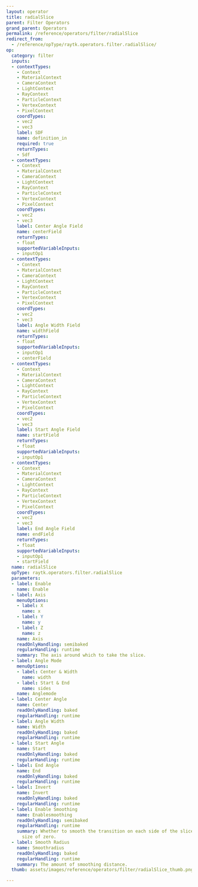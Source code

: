 ```yaml
---
layout: operator
title: radialSlice
parent: Filter Operators
grand_parent: Operators
permalink: /reference/operators/filter/radialSlice
redirect_from:
  - /reference/opType/raytk.operators.filter.radialSlice/
op:
  category: filter
  inputs:
  - contextTypes:
    - Context
    - MaterialContext
    - CameraContext
    - LightContext
    - RayContext
    - ParticleContext
    - VertexContext
    - PixelContext
    coordTypes:
    - vec2
    - vec3
    label: SDF
    name: definition_in
    required: true
    returnTypes:
    - Sdf
  - contextTypes:
    - Context
    - MaterialContext
    - CameraContext
    - LightContext
    - RayContext
    - ParticleContext
    - VertexContext
    - PixelContext
    coordTypes:
    - vec2
    - vec3
    label: Center Angle Field
    name: centerField
    returnTypes:
    - float
    supportedVariableInputs:
    - inputOp1
  - contextTypes:
    - Context
    - MaterialContext
    - CameraContext
    - LightContext
    - RayContext
    - ParticleContext
    - VertexContext
    - PixelContext
    coordTypes:
    - vec2
    - vec3
    label: Angle Width Field
    name: widthField
    returnTypes:
    - float
    supportedVariableInputs:
    - inputOp1
    - centerField
  - contextTypes:
    - Context
    - MaterialContext
    - CameraContext
    - LightContext
    - RayContext
    - ParticleContext
    - VertexContext
    - PixelContext
    coordTypes:
    - vec2
    - vec3
    label: Start Angle Field
    name: startField
    returnTypes:
    - float
    supportedVariableInputs:
    - inputOp1
  - contextTypes:
    - Context
    - MaterialContext
    - CameraContext
    - LightContext
    - RayContext
    - ParticleContext
    - VertexContext
    - PixelContext
    coordTypes:
    - vec2
    - vec3
    label: End Angle Field
    name: endField
    returnTypes:
    - float
    supportedVariableInputs:
    - inputOp1
    - startField
  name: radialSlice
  opType: raytk.operators.filter.radialSlice
  parameters:
  - label: Enable
    name: Enable
  - label: Axis
    menuOptions:
    - label: X
      name: x
    - label: Y
      name: y
    - label: Z
      name: z
    name: Axis
    readOnlyHandling: semibaked
    regularHandling: runtime
    summary: The axis around which to take the slice.
  - label: Angle Mode
    menuOptions:
    - label: Center & Width
      name: width
    - label: Start & End
      name: sides
    name: Anglemode
  - label: Center Angle
    name: Center
    readOnlyHandling: baked
    regularHandling: runtime
  - label: Angle Width
    name: Width
    readOnlyHandling: baked
    regularHandling: runtime
  - label: Start Angle
    name: Start
    readOnlyHandling: baked
    regularHandling: runtime
  - label: End Angle
    name: End
    readOnlyHandling: baked
    regularHandling: runtime
  - label: Invert
    name: Invert
    readOnlyHandling: baked
    regularHandling: runtime
  - label: Enable Smoothing
    name: Enablesmoothing
    readOnlyHandling: semibaked
    regularHandling: runtime
    summary: Whether to smooth the transition on each side of the slice down to a
      size of zero.
  - label: Smooth Radius
    name: Smoothradius
    readOnlyHandling: baked
    regularHandling: runtime
    summary: The amount of smoothing distance.
  thumb: assets/images/reference/operators/filter/radialSlice_thumb.png

---
```

